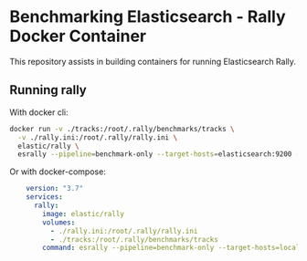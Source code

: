 # Benchmarking Elasticsearch - Rally Docker Container

This repository assists in building containers for running Elasticsearch Rally.

## Running rally

With docker cli:

```bash
docker run -v ./tracks:/root/.rally/benchmarks/tracks \
  -v ./rally.ini:/root/.rally/rally.ini \
  elastic/rally \
  esrally --pipeline=benchmark-only --target-hosts=elasticsearch:9200 --track=my-track
```

Or with docker-compose:

```.yml
    version: "3.7"
    services:
      rally:
        image: elastic/rally
        volumes:
          - ./rally.ini:/root/.rally/rally.ini
          - ./tracks:/root/.rally/benchmarks/tracks
        command: esrally --pipeline=benchmark-only --target-hosts=localhost:9200 --track=my-track

```